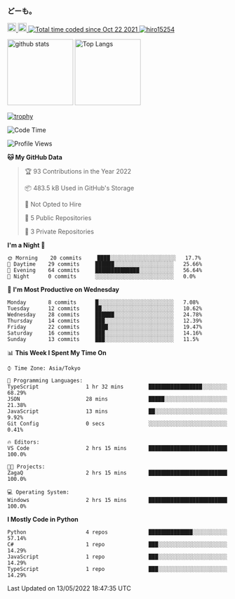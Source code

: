 ### どーも。

<p align="left"> 
  <a href="http://twitter.com/hiro15254">
    <img height="20" src="https://img.shields.io/twitter/follow/hiro15254?label=Twitter&logo=twitter&style=flat" />
  </a>
  <a href="https://github.com/hiro15254">
    <img height="20" src="https://img.shields.io/github/followers/hiro15254?label=follow&logo=github&style=flat" />
  </a>
  <a href="https://wakatime.com/@4c6eda6c-d45f-4db4-82b1-bb86de5eb197">
    <img src="https://wakatime.com/badge/user/4c6eda6c-d45f-4db4-82b1-bb86de5eb197.svg" alt="Total time coded since Oct 22 2021" />
  </a>
  <a href="https://github.com/hiro15254">
    <img src="https://komarev.com/ghpvc/?username=hiro15254" alt="hiro15254" />
  </a>
</p>

<p align="left">
  <img alt="github stats" height="150px" src="https://github-readme-stats.vercel.app/api?username=hiro15254&theme=onedark&show_icons=ture&count_private=true" />
  <img alt="Top Langs" height="150px" src="https://github-readme-stats.vercel.app/api/top-langs/?username=hiro15254&layout=compact&show_icons=true&theme=onedark&count_private=true" />
</p>

[![trophy](https://github-profile-trophy.vercel.app/?username=hiro15254&theme=onedark&column=10)](https://github.com/ryo-ma/github-profile-trophy)

<!--START_SECTION:waka-->
![Code Time](http://img.shields.io/badge/Code%20Time-234%20hrs%205%20mins-blue)

![Profile Views](http://img.shields.io/badge/Profile%20Views-21-blue)

**🐱 My GitHub Data** 

> 🏆 93 Contributions in the Year 2022
 > 
> 📦 483.5 kB Used in GitHub's Storage 
 > 
> 🚫 Not Opted to Hire
 > 
> 📜 5 Public Repositories 
 > 
> 🔑 3 Private Repositories  
 > 
**I'm a Night 🦉** 

```text
🌞 Morning    20 commits     ████░░░░░░░░░░░░░░░░░░░░░   17.7% 
🌆 Daytime    29 commits     ██████░░░░░░░░░░░░░░░░░░░   25.66% 
🌃 Evening    64 commits     ██████████████░░░░░░░░░░░   56.64% 
🌙 Night      0 commits      ░░░░░░░░░░░░░░░░░░░░░░░░░   0.0%

```
📅 **I'm Most Productive on Wednesday** 

```text
Monday       8 commits      █░░░░░░░░░░░░░░░░░░░░░░░░   7.08% 
Tuesday      12 commits     ██░░░░░░░░░░░░░░░░░░░░░░░   10.62% 
Wednesday    28 commits     ██████░░░░░░░░░░░░░░░░░░░   24.78% 
Thursday     14 commits     ███░░░░░░░░░░░░░░░░░░░░░░   12.39% 
Friday       22 commits     ████░░░░░░░░░░░░░░░░░░░░░   19.47% 
Saturday     16 commits     ███░░░░░░░░░░░░░░░░░░░░░░   14.16% 
Sunday       13 commits     ███░░░░░░░░░░░░░░░░░░░░░░   11.5%

```


📊 **This Week I Spent My Time On** 

```text
⌚︎ Time Zone: Asia/Tokyo

💬 Programming Languages: 
TypeScript               1 hr 32 mins        █████████████████░░░░░░░░   68.29% 
JSON                     28 mins             █████░░░░░░░░░░░░░░░░░░░░   21.38% 
JavaScript               13 mins             ██░░░░░░░░░░░░░░░░░░░░░░░   9.92% 
Git Config               0 secs              ░░░░░░░░░░░░░░░░░░░░░░░░░   0.41%

🔥 Editors: 
VS Code                  2 hrs 15 mins       █████████████████████████   100.0%

🐱‍💻 Projects: 
ZagaQ                    2 hrs 15 mins       █████████████████████████   100.0%

💻 Operating System: 
Windows                  2 hrs 15 mins       █████████████████████████   100.0%

```

**I Mostly Code in Python** 

```text
Python                   4 repos             ██████████████░░░░░░░░░░░   57.14% 
C#                       1 repo              ███░░░░░░░░░░░░░░░░░░░░░░   14.29% 
JavaScript               1 repo              ███░░░░░░░░░░░░░░░░░░░░░░   14.29% 
TypeScript               1 repo              ███░░░░░░░░░░░░░░░░░░░░░░   14.29%

```



 Last Updated on 13/05/2022 18:47:35 UTC
<!--END_SECTION:waka-->
